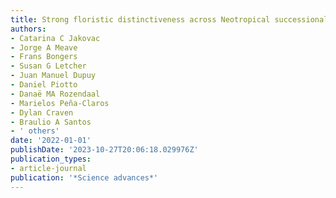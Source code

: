 ```yaml
---
title: Strong floristic distinctiveness across Neotropical successional forests
authors:
- Catarina C Jakovac
- Jorge A Meave
- Frans Bongers
- Susan G Letcher
- Juan Manuel Dupuy
- Daniel Piotto
- Danaë MA Rozendaal
- Marielos Peña-Claros
- Dylan Craven
- Braulio A Santos
- ' others'
date: '2022-01-01'
publishDate: '2023-10-27T20:06:18.029976Z'
publication_types:
- article-journal
publication: '*Science advances*'
---
```

